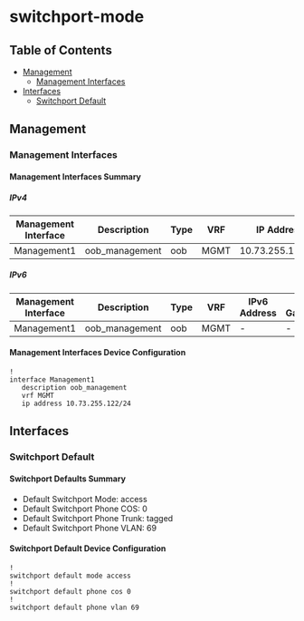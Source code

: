 # switchport-mode

## Table of Contents

- [Management](#management)
  - [Management Interfaces](#management-interfaces)
- [Interfaces](#interfaces)
  - [Switchport Default](#switchport-default)

## Management

### Management Interfaces

#### Management Interfaces Summary

##### IPv4

| Management Interface | Description | Type | VRF | IP Address | Gateway |
| -------------------- | ----------- | ---- | --- | ---------- | ------- |
| Management1 | oob_management | oob | MGMT | 10.73.255.122/24 | 10.73.255.2 |

##### IPv6

| Management Interface | Description | Type | VRF | IPv6 Address | IPv6 Gateway |
| -------------------- | ----------- | ---- | --- | ------------ | ------------ |
| Management1 | oob_management | oob | MGMT | - | - |

#### Management Interfaces Device Configuration

```eos
!
interface Management1
   description oob_management
   vrf MGMT
   ip address 10.73.255.122/24
```

## Interfaces

### Switchport Default

#### Switchport Defaults Summary

- Default Switchport Mode: access
- Default Switchport Phone COS: 0
- Default Switchport Phone Trunk: tagged
- Default Switchport Phone VLAN: 69

#### Switchport Default Device Configuration

```eos
!
switchport default mode access
!
switchport default phone cos 0
!
switchport default phone vlan 69
```
